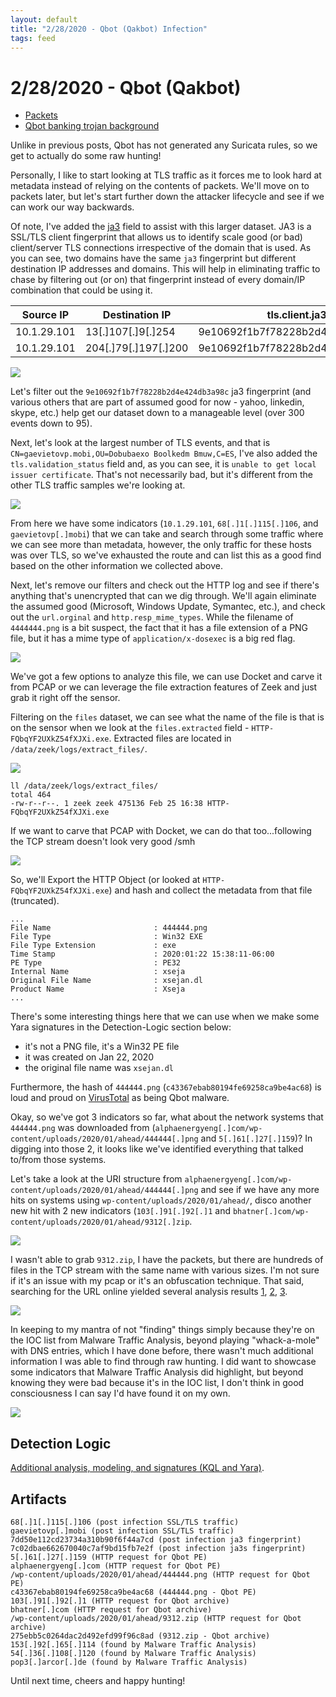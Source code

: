 ```yaml
---
layout: default
title: "2/28/2020 - Qbot (Qakbot) Infection"
tags: feed
---
```


# 2/28/2020 - Qbot (Qakbot)
- [Packets](http://malware-traffic-analysis.net/2020/01/29/index.html)
- [Qbot banking trojan background](https://blog.talosintelligence.com/2019/05/qakbot-levels-up-with-new-obfuscation.html)

Unlike in previous posts, Qbot has not generated any Suricata rules, so we get to actually do some raw hunting!

Personally, I like to start looking at TLS traffic as it forces me to look hard at metadata instead of relying on the contents of packets. We'll move on to packets later, but let's start further down the attacker lifecycle and see if we can work our way backwards.

Of note, I've added the [ja3](https://github.com/salesforce/ja3) field to assist with this larger dataset. JA3 is a SSL/TLS client fingerprint that allows us to identify scale good (or bad) client/server TLS connections irrespective of the domain that is used. As you can see, two domains have the same `ja3` fingerprint but different destination IP addresses and domains. This will help in eliminating traffic to chase by filtering out (or on) that fingerprint instead of every domain/IP combination that could be using it.

| Source IP  | Destination IP    | tls.client.ja3 | tls.server.subject |
|-----------------|--------------|----------------------------------------------------------------|----------------|
| 10.1.29.101 | 13[.]107[.]9[.]254 | 9e10692f1b7f78228b2d4e424db3a98c | CN=*[.]msedge[.]net |
| 10.1.29.101 | 204[.]79[.]197[.]200 | 9e10692f1b7f78228b2d4e424db3a98c | CN=www[.]bing[.]com |

![](/images/2-28-20-1.png)

Let's filter out the `9e10692f1b7f78228b2d4e424db3a98c` ja3 fingerprint (and various others that are part of assumed good for now - yahoo, linkedin, skype, etc.) help get our dataset down to a manageable level (over 300 events down to 95).

Next, let's look at the largest number of TLS events, and that is `CN=gaevietovp.mobi,OU=Dobubaexo Boolkedm Bmuw,C=ES`, I've also added the `tls.validation_status` field and, as you can see, it is `unable to get local issuer certificate`. That's not necessarily bad, but it's different from the other TLS traffic samples we're looking at.

![](/images/2-28-20-2.png)

From here we have some indicators (`10.1.29.101`, `68[.]1[.]115[.]106`, and `gaevietovp[.]mobi`) that we can take and search through some traffic where we can see more than metadata, however, the only traffic for these hosts was over TLS, so we've exhausted the route and can list this as a good find based on the other information we collected above.

Next, let's remove our filters and check out the HTTP log and see if there's anything that's unencrypted that can we dig through. We'll again eliminate the assumed good (Microsoft, Windows Update, Symantec, etc.), and check out the `url.orginal` and `http.resp_mime_types`. While the filename of `4444444.png` is a bit suspect, the fact that it has a file extension of a PNG file, but it has a mime type of `application/x-dosexec` is a big red flag.

![](/images/2-28-20-3.png)

 We've got a few options to analyze this file, we can use Docket and carve it from PCAP or we can leverage the file extraction features of Zeek and just grab it right off the sensor.

 Filtering on the `files` dataset, we can see what the name of the file is that is on the sensor when we look at the `files.extracted` field - `HTTP-FQbqYF2UXkZ54fXJXi.exe`. Extracted files are located in `/data/zeek/logs/extract_files/`.

 ![](/images/2-28-20-4.png)

 ```
 ll /data/zeek/logs/extract_files/
total 464
-rw-r--r--. 1 zeek zeek 475136 Feb 25 16:38 HTTP-FQbqYF2UXkZ54fXJXi.exe
```

 If we want to carve that PCAP with Docket, we can do that too...following the TCP stream doesn't look very good /smh

![](/images/2-28-20-5.png)

So, we'll Export the HTTP Object (or looked at `HTTP-FQbqYF2UXkZ54fXJXi.exe`) and hash and collect the metadata from that file (truncated).

```
...
File Name                       : 444444.png
File Type                       : Win32 EXE
File Type Extension             : exe
Time Stamp                      : 2020:01:22 15:38:11-06:00
PE Type                         : PE32
Internal Name                   : xseja
Original File Name              : xsejan.dl
Product Name                    : Xseja
...
```

There's some interesting things here that we can use when we make some Yara signatures in the Detection-Logic section below:
- it's not a PNG file, it's a Win32 PE file
- it was created on Jan 22, 2020
- the original file name was `xsejan.dl`

Furthermore, the hash of `444444.png` (`c43367ebab80194fe69258ca9be4ac68`) is loud and proud on [VirusTotal](https://www.virustotal.com/gui/file/56ee803fa903ab477f939b3894af6771aebf0138abe38ae8e3c41cf96bbb0f2a/detection) as being Qbot malware.

Okay, so we've got 3 indicators so far, what about the network systems that `444444.png` was downloaded from (`alphaenergyeng[.]com/wp-content/uploads/2020/01/ahead/444444[.]png` and `5[.]61[.]27[.]159`)? In digging into those 2, it looks like we've identified everything that talked to/from those systems.

Let's take a look at the URI structure from `alphaenergyeng[.]com/wp-content/uploads/2020/01/ahead/444444[.]png` and see if we have any more hits on systems using `wp-content/uploads/2020/01/ahead/`, disco another new hit with 2 new indicators (`103[.]91[.]92[.]1` and `bhatner[.]com/wp-content/uploads/2020/01/ahead/9312[.]zip`.

![](/images/2-28-20-6.png)

I wasn't able to grab `9312.zip`, I have the packets, but there are hundreds of files in the TCP stream with the same name with various sizes. I'm not sure if it's an issue with my pcap or it's an obfuscation technique. That said, searching for the URL online yielded several analysis results [1](https://app.any.run/tasks/13853cd1-4b0f-45e8-bc49-56fafc5043fe/), [2](https://any.run/report/c483c9d30f122c6675b6d61656c27d51f6a3966dc547ff4f64d38e440278030c/13853cd1-4b0f-45e8-bc49-56fafc5043fe), [3](https://unit42.paloaltonetworks.com/tutorial-qakbot-infection/).

![](/images/2-28-20-7.png)

In keeping to my mantra of not "finding" things simply because they're on the IOC list from Malware Traffic Analysis, beyond playing "whack-a-mole" with DNS entries, which I have done before, there wasn't much additional information I was able to find through raw hunting. I did want to showcase some indicators that Malware Traffic Analysis did highlight, but beyond knowing they were bad because it's in the IOC list, I don't think in good consciousness I can say I'd have found it on my own.

![](/images/2-28-20-8.png)

## Detection Logic
[Additional analysis, modeling, and signatures (KQL and Yara)](https://github.com/huntops-blue/detection-logic/blob/master/qbot.md).

## Artifacts
```
68[.]1[.]115[.]106 (post infection SSL/TLS traffic)
gaevietovp[.]mobi (post infection SSL/TLS traffic)
7dd50e112cd23734a310b90f6f44a7cd (post infection ja3 fingerprint)
7c02dbae662670040c7af9bd15fb7e2f (post infection ja3s fingerprint)
5[.]61[.]27[.]159 (HTTP request for Qbot PE)
alphaenergyeng[.]com (HTTP request for Qbot PE)
/wp-content/uploads/2020/01/ahead/444444.png (HTTP request for Qbot PE)
c43367ebab80194fe69258ca9be4ac68 (444444.png - Qbot PE)
103[.]91[.]92[.]1 (HTTP request for Qbot archive)
bhatner[.]com (HTTP request for Qbot archive)
/wp-content/uploads/2020/01/ahead/9312.zip (HTTP request for Qbot archive)
275ebb5c0264dac2d492efd99f96c8ad (9312.zip - Qbot archive)
153[.]92[.]65[.]114 (found by Malware Traffic Analysis)
54[.]36[.]108[.]120 (found by Malware Traffic Analysis)
pop3[.]arcor[.]de (found by Malware Traffic Analysis)
```

Until next time, cheers and happy hunting!
